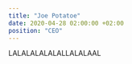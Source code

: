 ```yaml
---
title: "Joe Potatoe"
date: 2020-04-28 02:00:00 +02:00
position: "CEO"
---
```


LALALALALALALLALALAAL